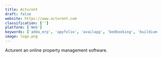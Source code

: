 ```yaml
---
title: Acturent
draft: false 
website: https://www.acturent.com
classification: ['']
platform: ['Web']
keywords: ['adda_erp', 'appfolio', 'availapp', 'bedbooking', 'buildium', 'checkfront', 'clock_evo', 'concierge_plus', 'cozy.co', 'innago', 'landlordmax', 'managego', 'mapplug', 'orgbusiness_software', 'rentpost', 'rentec_direct', 'rezlynx_pms', 'simplifyem', 'smart_housing', 'thesis_eproperty']
image: logo.png
---
```

Acturent an online property management software.